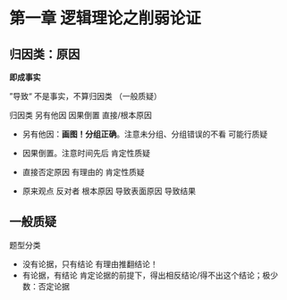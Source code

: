 # 第一章 逻辑理论之削弱论证

## 归因类：原因 
**即成事实**

”导致“ 不是事实，不算归因类 （一般质疑）

归因类 另有他因 因果倒置 直接/根本原因

- 另有他因：**画图！分组正确**。注意未分组、分组错误的不看 可能行质疑

- 因果倒置。注意时间先后 肯定性质疑

- 直接否定原因 有理由的 肯定性质疑

- 原来观点 反对者
根本原因 导致表面原因 导致结果

## 一般质疑

题型分类 
- 没有论据，只有结论  有理由推翻结论！
- 有论据，有结论 肯定论据的前提下，得出相反结论/得不出这个结论；极少数：否定论据




